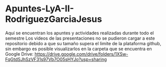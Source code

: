 # Apuntes-LyA-II-RodriguezGarciaJesus
Aquí se encuentran los apuntes y actividades realizadas durante todo el semestre
Los videos de las presentaciones no se pudieron cargar a este repositorio debido a que su tamaño supera el limite de la plataforma github, sin embargo es posible visualizarlos en la carpeta que se encuentra en Google Drive: https://drive.google.com/drive/folders/1XSw-FqGtdSJhSzVF31s97Vb7O05sHYJo?usp=sharing
